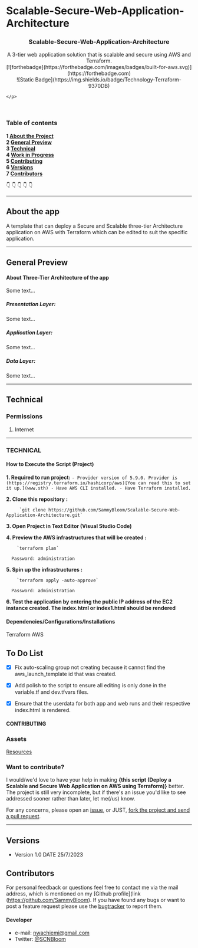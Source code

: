 # Scalable-Secure-Web-Application-Architecture



<p align="center">
  <h3 align="center">Scalable-Secure-Web-Application-Architecture</h3>
  
  <p align="center">
    A 3-tier web application solution that is scalable and secure using AWS and Terraform.
    <br>
     [![forthebadge](https://forthebadge.com/images/badges/built-for-aws.svg)](https://forthebadge.com)
    <br>
     ![Static Badge](https://img.shields.io/badge/Technology-Terraform-9370DB)
    <br>

    </p>
</p>    

<br>

### Table of contents

**1 [About the Project](#about-the-project)**<br>
**2 [General Preview](#general-preview)**<br>
**3 [Technical](#technical)**<br>
**4 [Work in Progress](#work-in-progress)**<br>
**5 [Contributing](#contributing)**<br>
**6 [Versions](#versions)**<br>
**7 [Contributors](#contributors)**<br>

:point_down: :point_down: :point_down: :point_down: :point_down:


<hr>

## About the app

A template that can deploy a Secure and Scalable three-tier Architecture application on AWS with Terraform which can be edited to suit the specific application. 

<hr>

## General Preview
#### About Three-Tier Architecture of the app

Some text...

##### Presentation Layer:
Some text...

##### Application Layer:
Some text...

##### Data Layer:
Some text...



<hr>

## Technical

### Permissions

1. Internet

<hr>

### TECHNICAL

#### How to Execute the Script (Project)

**1. Required to run project:**
       ` - Provider version of 5.9.0. Provider is (https://registry.terraform.io/hashicorp/aws)[You can read this to set it up.](www.sth)
         - Have AWS CLI installed.
         - Have Terraform installed.
        `

**2. Clone this repository :**
 
         `git clone https://github.com/SammyBloom/Scalable-Secure-Web-Application-Architecture.git`
         
**3. Open Project in Text Editor (Visual Studio Code)**

**4. Preview the AWS infrastructures that will be created :**

        `terraform plan`

      Password: administration  

**5. Spin up the infrastructures :**

        `terraform apply -auto-approve`

      Password: administration    

**6. Test the application by entering the public IP address of the EC2 instance created. The index.html or index1.html should be rendered**        


#### Dependencies/Configurations/Installations
Terraform
AWS

## To Do List

- [x] Fix auto-scaling group not creating because it cannot find the aws_launch_template id that was created.
- [x] Add polish to the script to ensure all editing is only done in the variable.tf and dev.tfvars files.
- [x] Ensure that the userdata for both app and web runs and their respective index.html is rendered.


#### CONTRIBUTING
### Assets

[Resources](https://registry.terraform.io/providers/hashicorp/aws/latest/docs)

### Want to contribute?
I would/we'd love to have your help in making  **{this script (Deploy a Scalable and Secure Web Application on AWS using Terraform)}** better. The project is still very incomplete, but if there's an issue you'd like to see addressed sooner rather than later, let me(/us) know. 

For any concerns, please open an [issue](https://github.com/SammyBloom/Scalable-Secure-Web-Application-Architecture/issues), or JUST, [fork the project and send a pull request](https://github.com/SammyBloom/Scalable-Secure-Web-Application-Architecture/pulls). 

<hr>


## Versions 
* Version 1.0  DATE 25/7/2023


## Contributors
For personal feedback or questions feel free to contact me via the mail address, which is mentioned on my [Github profile](link (https://github.com/SammyBloom). If you have found any bugs or want to post a feature request please use the [bugtracker](https://github.com/SammyBloom/Scalable-Secure-Web-Application-Architecture/issues) to report them.


#### Developer
* e-mail: nwachiemi@gmail.com
* Twitter: [@SCNBloom](https://twitter.com/SCNBloom "SCNBloom")

